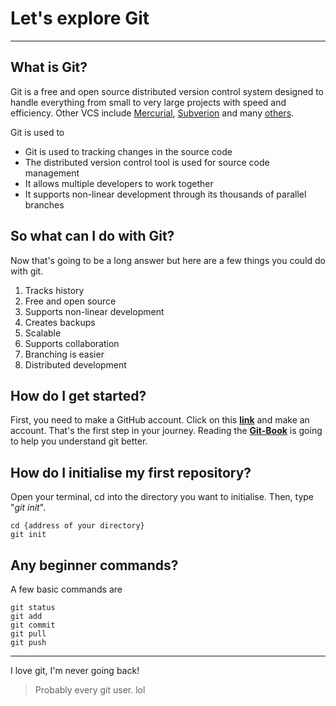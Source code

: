 # Let's explore Git

---

## What is Git?

Git is a free and open source distributed version control system designed to handle everything from small to very large projects with speed and efficiency. Other VCS include [Mercurial](https://www.mercurial-scm.org/), [Subverion](https://subversion.apache.org/) and many [others](https://www.softwaretestinghelp.com/version-control-software/).

Git is used to 
- Git is used to tracking changes in the source code
- The distributed version control tool is used for source code management
- It allows multiple developers to work together
- It supports non-linear development through its thousands of parallel branches

## So what can I do with Git?

Now that's going to be a long answer but here are a few things you could do with git.

1. Tracks history
1. Free and open source
1. Supports non-linear development
1. Creates backups
1. Scalable
1. Supports collaboration
1. Branching is easier
1. Distributed development

## How do I get started?

First, you need to make a GitHub account. Click on this [**link**](https://github.com) and make an account. That's the first step in your journey. Reading the [**Git-Book**](https://git-scm.com/book/en/v2) is going to help you understand git better. 

## How do I initialise my first repository?

Open your terminal, cd into the directory you want to initialise. Then, type "*git init*".
```
cd {address of your directory}  
git init
```

## Any beginner commands?

A few basic commands are 
```
git status
git add
git commit
git pull
git push
```
---

I love git, I'm never going back!
>Probably every git user. lol